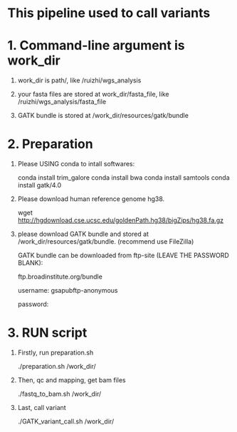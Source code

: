 # This pipeline used to call variants
# 1. Command-line argument is work_dir

1. work_dir is path/, like /ruizhi/wgs_analysis

2. your fasta files are stored at work_dir/fasta_file, like /ruizhi/wgs_analysis/fasta_file

3. GATK bundle is stored at /work_dir/resources/gatk/bundle

# 2. Preparation

1. Please USING conda to intall softwares:

   conda install trim_galore
   conda install bwa
   conda install samtools
   conda install gatk/4.0

2. Please download human reference genome hg38.

   wget http://hgdownload.cse.ucsc.edu/goldenPath.hg38/bigZips/hg38.fa.gz

3. please download GATK bundle and stored at /work_dir/resources/gatk/bundle. (recommend use FileZilla)

   GATK bundle can be downloaded from ftp-site (LEAVE THE PASSWORD BLANK):

   ftp.broadinstitute.org/bundle

   username: gsapubftp-anonymous

   password:
   
# 3. RUN script

1. Firstly, run preparation.sh

   ./preparation.sh /work_dir/
   
2. Then, qc and mapping, get bam files

   ./fastq_to_bam.sh /work_dir/

3. Last, call variant
   
   ./GATK_variant_call.sh /work_dir/
   


